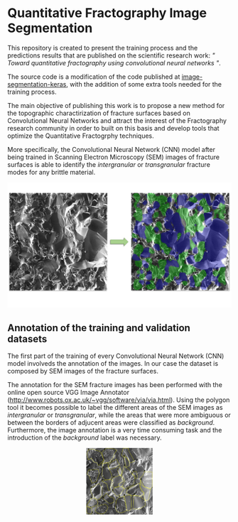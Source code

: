 # Quantitative Fractography Image Segmentation

This repository is created to present the training process and the predictions results that are published on the scientific research work: _" Toward quantitative fractography using convolutional neural networks "_.

The source code is a modification of the code published at [image-segmentation-keras](https://github.com/divamgupta/image-segmentation-keras), with the addition of some extra tools needed for the training process. 

The main objective of publishing this work is to propose a new method for the topographic charactirization of fracture surfaces based on Convolutional Neural Networks and attract the interest of the Fractography research community in order to built on this basis and develop tools that optimize the Quantitative Fractogrphy techniques. 

More specifically, the Convolutional Neural Network (CNN) model after being trained in Scanning Electron Microscopy (SEM) images of fracture surfaces is able to identify the _intergranular_ or _transgranular_ fracture modes for any brittle material.

<img src="data/SEM_Predictions.jpg">


## Annotation of the training and validation datasets

The first part of the training of every Convolutional Neural Network (CNN) model involveds the annotation of the images. In our case the dataset is composed by SEM images of the fracture surfaces. 

The annotation for the SEM fracture images has been performed with the online open source VGG Image Annotator (http://www.robots.ox.ac.uk/~vgg/software/via/via.html). Using the polygon tool it becomes possible to label the different areas of the SEM images as _intergranular_ or _transgranular_, while the areas that were more ambiguous or between the borders of adjucent areas were classified as _background_. Furthermore, the image annotation is a very time consuming task and the introduction of the _background_ label was necessary.

<p align="center">
  <img src="data/VGG_annotator.jpg" width="150">
</p>



